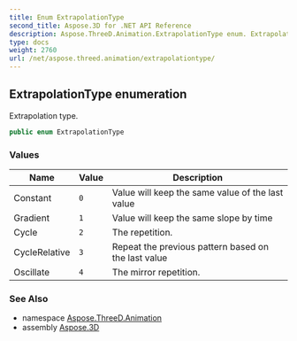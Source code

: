 ```yaml
---
title: Enum ExtrapolationType
second_title: Aspose.3D for .NET API Reference
description: Aspose.ThreeD.Animation.ExtrapolationType enum. Extrapolation type
type: docs
weight: 2760
url: /net/aspose.threed.animation/extrapolationtype/
---
```

## ExtrapolationType enumeration

Extrapolation type.

```csharp
public enum ExtrapolationType
```

### Values

| Name | Value | Description |
| --- | --- | --- |
| Constant | `0` | Value will keep the same value of the last value |
| Gradient | `1` | Value will keep the same slope by time |
| Cycle | `2` | The repetition. |
| CycleRelative | `3` | Repeat the previous pattern based on the last value |
| Oscillate | `4` | The mirror repetition. |

### See Also

* namespace [Aspose.ThreeD.Animation](../../aspose.threed.animation/)
* assembly [Aspose.3D](../../)


